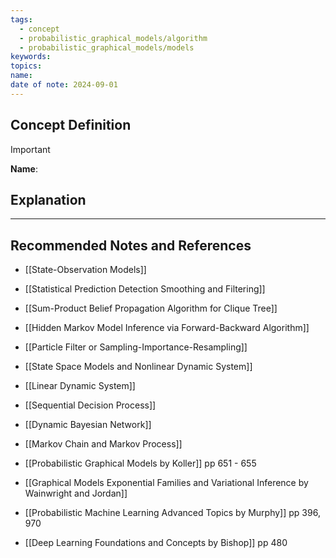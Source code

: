 ```yaml
---
tags:
  - concept
  - probabilistic_graphical_models/algorithm
  - probabilistic_graphical_models/models
keywords: 
topics: 
name: 
date of note: 2024-09-01
---
```


## Concept Definition

>[!important]
>**Name**: 



## Explanation





-----------
##  Recommended Notes and References


- [[State-Observation Models]]
- [[Statistical Prediction Detection Smoothing and Filtering]]
- [[Sum-Product Belief Propagation Algorithm for Clique Tree]]
- [[Hidden Markov Model Inference via Forward-Backward Algorithm]]
- [[Particle Filter or Sampling-Importance-Resampling]]


- [[State Space Models and Nonlinear Dynamic System]]
- [[Linear Dynamic System]]
- [[Sequential Decision Process]]
- [[Dynamic Bayesian Network]]
- [[Markov Chain and Markov Process]]


- [[Probabilistic Graphical Models by Koller]] pp 651 - 655
- [[Graphical Models Exponential Families and Variational Inference by Wainwright and Jordan]]
- [[Probabilistic Machine Learning Advanced Topics by Murphy]] pp 396, 970
- [[Deep Learning Foundations and Concepts by Bishop]] pp 480